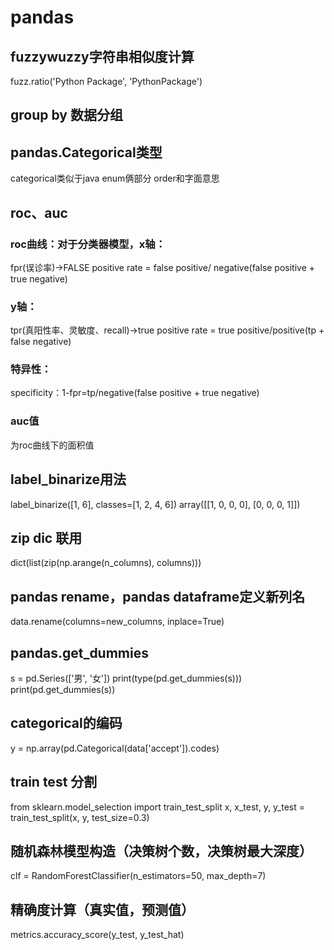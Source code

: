 # pandas
## fuzzywuzzy字符串相似度计算
fuzz.ratio('Python Package', 'PythonPackage')
## group by 数据分组

## pandas.Categorical类型
categorical类似于java enum俩部分 order和字面意思
## roc、auc
### roc曲线：对于分类器模型，x轴：
fpr(误诊率)->FALSE positive rate = false positive/ negative(false positive + true negative)
### y轴：
tpr(真阳性率、灵敏度、recall)->true positive rate = true positive/positive(tp + false negative)
### 特异性：
specificity：1-fpr=tp/negative(false positive + true negative)
### auc值
为roc曲线下的面积值
## label_binarize用法
label_binarize([1, 6], classes=[1, 2, 4, 6])
array([[1, 0, 0, 0],
       [0, 0, 0, 1]])
## zip dic 联用
dict(list(zip(np.arange(n_columns), columns)))
## pandas rename，pandas dataframe定义新列名
data.rename(columns=new_columns, inplace=True)
## pandas.get_dummies
s = pd.Series(['男', '女'])
print(type(pd.get_dummies(s)))
print(pd.get_dummies(s))
## categorical的编码
y = np.array(pd.Categorical(data['accept']).codes)
## train test 分割
from sklearn.model_selection import train_test_split
x, x_test, y, y_test = train_test_split(x, y, test_size=0.3)
## 随机森林模型构造（决策树个数，决策树最大深度）
clf = RandomForestClassifier(n_estimators=50, max_depth=7)
## 精确度计算（真实值，预测值）
metrics.accuracy_score(y_test, y_test_hat)
